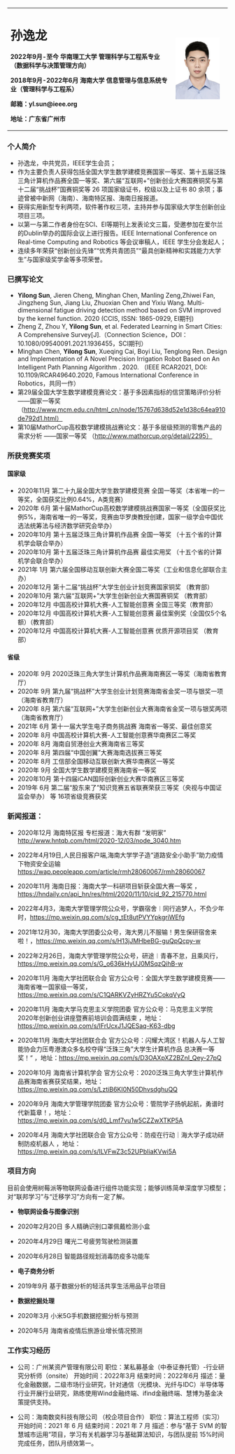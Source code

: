 
<table border="0">
  <tr>
    <td width="75%">
      <h1>孙逸龙</h1>
       <p><b>2022年9月-至今          华南理工大学 管理科学与工程系专业 （数据科学与决策管理方向）</b></p>
      <p><b>2018年9月-2022年6月 海南大学 信息管理与信息系统专业（管理科学与工程系）</b></p>
      <p><b>邮箱：yl.sun@ieee.org </b></p>
      <p><b>地址：广东省广州市 </b></p>
    </td>
    <td width="25%">
      <img src="/zhengjianzhao.jpg" width="90%">     
    </td>
  </tr>
</table>


### 个人简介

- 孙逸龙，中共党员，IEEE学生会员；
- 作为主要负责人获得包括全国大学生数学建模竞赛国家一等奖、第十五届泛珠三角计算机作品赛全国一等奖、第六届“互联网+”创新创业大赛国赛铜奖与第十二届“挑战杯”国赛铜奖等 26 项国家级证书，校级以及上证书 80 余项；事迹曾被中新网（海南）、海南特区报、海南日报报道。
- 获得实用新型专利两项，软件著作权三项，主持并参与国家级大学生创新创业项目三项。
- 以第一与第二作者身份在SCI、EI等期刊上发表论文三篇，受邀参加在爱尔兰的Dublin举办的国际会议上进行报告。IEEE International Conference on Real-time Computing and Robotics 等会议审稿人，IEEE 学生分会发起人；
- 连续多年荣获“创新创业先锋”“优秀共青团员”“最具创新精神和实践能力大学生”与国家级奖学金等多项荣誉。


### 已撰写论文

- **Yilong Sun**, Jieren Cheng, Minghan Chen, Manling Zeng,Zhiwei Fan, Jingzheng Sun, Jiang Liu, Zhuoxian Chen and Yixiu Wang. Multi-dimensional fatigue driving detection method based on SVM improved by the kernel function. 2020 (CCIS, ISSN: 1865-0929, EI期刊)
- Zheng Z, Zhou Y, **Yilong Sun**, et al. Federated Learning in Smart Cities: A Comprehensive Survey[J].（Connection Science，DOI：10.1080/09540091.2021.1936455，SCI期刊）
- Minghan Chen, **Yilong Sun**, Xueqing Cai, Boyi Liu, Tenglong Ren. Design and Implementation of A Novel Precision Irrigation Robot Based on An Intelligent Path Planning Algorithm . 2020. （IEEE RCAR2021, DOI: 10.1109/RCAR49640.2020, Famous International Conference in Robotics，共同一作）
- 第29届全国大学生数学建模竞赛论文：基于多因素指标的信贷策略评价分析 ——国家一等奖 （http://www.mcm.edu.cn/html_cn/node/15767d638d52e1d38c64ea910de792d1.html）
- 第10届MathorCup高校数学建模挑战赛论文：基于多层级预测的零售产品的需求分析 ——国家一等奖 （http://www.mathorcup.org/detail/2295）



###  所获竞赛奖项

#### 国家级
- 2020年11月 第二十九届全国大学生数学建模竞赛 全国一等奖（本省唯一的一等奖，全国获奖比例0.64%，A类竞赛）
- 2020年  6月 第十届MathorCup高校数学建模挑战赛国家一等奖（全国获奖比例5%，海南省唯一的一等奖，竞赛由华罗庚教授创建，国家一级学会中国优选法统筹法与经济数学研究会举办）
- 2020年10月 第十五届泛珠三角计算机作品赛 全国一等奖 （十五个省的计算机学会联合举办）
- 2020年10月 第十五届泛珠三角计算机作品赛 最佳实用奖 （十五个省的计算机学会联合举办）
- 2021年  1月 第六届全国移动互联创新大赛全国二等奖（工业和信息化部联合主办）
- 2020年12月 第十二届“挑战杯”大学生创业计划竞赛国家铜奖 （教育部）
- 2020年10月 第六届“互联网+”大学生创新创业大赛国赛铜奖 （教育部）
- 2020年12月 中国高校计算机大赛-人工智能创意赛  全国三等奖（教育部）
- 2020年12月 中国高校计算机大赛-人工智能创意赛  最佳案例奖（全国仅5个名额）（教育部）
- 2020年12月 中国高校计算机大赛-人工智能创意赛  优质开源项目奖 （教育部）


#### 省级
- 2020年 9月 2020泛珠三角大学生计算机作品赛海南赛区一等奖（海南省教育厅）
- 2020年 9月 第九届“挑战杯”大学生创业计划竞赛海南省金奖一项与银奖一项 （海南省教育厅）
- 2020年 8月 第六届“互联网+”大学生创新创业大赛海南省金奖一项与银奖两项（海南省教育厅）
- 2021年 6月 第十一届大学生电子商务挑战赛 海南省一等奖、最佳创意奖
- 2020年 8月 中国高校计算机大赛-人工智能创意赛华南赛区二等奖 
- 2020年 8月 海南自贸港创业大赛海南省三等奖
- 2020年 8月 第四届“中国创翼”大赛海南选拔赛三等奖
- 2020年 8月 工信部全国移动互联创新大赛华南赛区一等奖 
- 2020年 9月 全国大学生数学建模竞赛海南省一等奖 
- 2020年10月 第十四届iCAN国际创新创业大赛华南赛区三等奖
- 2019年 6月 第二届“股东来了”知识竞赛五省联赛荣获三等奖（央视与中国证监会举办）
等 16项省级竞赛获奖



### 新闻报道：
- 2020年12月 海南特区报 专栏报道：海大有群 “发明家”  http://www.hntqb.com/html/2020-12/03/node_3040.htm

- 2022年4月19日,人民日报客户端,海南大学学子造“道路安全小助手”助力疫情下物资安全运输 https://wap.peopleapp.com/article/rmh28060067/rmh28060067

- 2020年11月  海南日报：海南大学一科研项目斩获全国大赛一等奖 ，https://hndaily.cn/api_hn/res/html/2020/11/10/cid_92_215770.html

- 2022年4月3，海南大学管理学院公众号，学霸宿舍︱同行追梦人，不负少年时，https://mp.weixin.qq.com/s/cg_tEt8utPVYYpkgriWEfg

- 2021年12月30，海南大学团委公众号，海大男儿不服输！男生保研宿舍来啦！，https://mp.weixin.qq.com/s/H13jJMHbeBG-guQpQcpy-w

- 2022年2月26日，海南大学管理学院公众号，研途︱青春不怠，且乘风行，https://mp.weixin.qq.com/s/G_o636kHyUJ0MSqzQihB-w

- 2020年11月  海南大学社团联合会 官方公众号：全国大学生数学建模竞赛——海南省唯一国家级一等奖， https://mp.weixin.qq.com/s/C1QARKVZyHRZYu5CokqVyQ

- 2020年11月 海南大学马克思主义学院团委 官方公众号：马克思主义学院2020年创新创业讲座暨赛前培训会圆满结束  ，地址：https://mp.weixin.qq.com/s/IFrUcxJ1JQESaq-K63-dbg

- 2020年11月  海南大学社团联合会 官方公众号：闪耀大湾区！机器人与人工智能协会力压粤港澳众多名校夺得“泛珠三角”大学生计算机作品 总决赛一等奖！“  ，地址：https://mp.weixin.qq.com/s/D3OAXpXZ2BZnI_Qey-27pQ

- 2020年10月 海南省计算机学会 官方公众号：2020泛珠三角大学生计算机作品赛海南省赛获奖结果，地址：https://mp.weixin.qq.com/s/LztiB6KI0N50DhvsdghuQQ

- 2020年9月 海南大学管理学院团委 官方公众号：管院学子扬帆起航，勇谱时代新篇章！，地址：
https://mp.weixin.qq.com/s/d0_Lmf7vu1w5CZZwXTKP5A

- 2020年4月  海南大学社团联合会 官方公众号：防疫在行动｜海大学子成功研制防疫机器人  ，地址：https://mp.weixin.qq.com/s/ILVFwZ3c52UPbIiaKVwi5A

### 项目方向
目前会使用树莓派等物联网设备进行组件功能实现；能够训练简单深度学习模型；对“联邦学习”与“迁移学习”方向有一定了解。
- **物联网设备与图像识别**
- 2020年2月20日 多人精确识别口罩佩戴检测小盒
- 2020年4月29日 曙光二号疲劳驾驶检测装置
- 2020年6月28日 智能路径规划消毒防疫多功能车

- **电子商务分析**
- 2019年9月 基于数据分析的轻活共享生活用品平台项目

- **数据挖掘处理**
- 2020年3月 小米5G手机数据挖掘分析与预测
- 2020年5月 海南省疫情后旅游业增长情况预测

### 工作实习经历

- 公司：广州某资产管理有限公司
职位：某私募基金（中泰证券托管）-行业研究分析师（onsite）
开始时间：2022年3月
结束时间：2022年6月
描述：量化金融数据，二级市场行业研究，针对通信（光模块、光纤与IDC）半导体等行业开展行业研究，熟练使用Wind金融终端、ifind金融终端、慧博为基金决策提供支持。


- 公司：海南数奕科技有限公司 （校企项目合作）
职位：算法工程师（实习）
开始时间：2021 年 6 月
结束时间：2021 年 7 月
描述：参与“基于 SVM 的智慧城市运用”项目，学习有关机器学习与基础算法知识，与团队提前 15%时间完成任务，团队月绩效第一。


